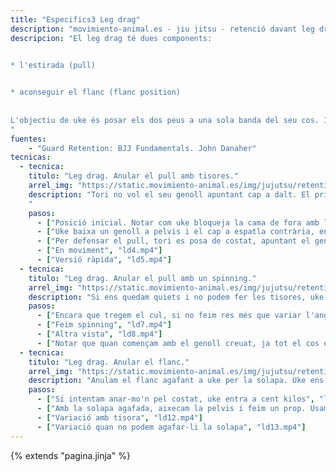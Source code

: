 ```yaml
---
title: "Especifics3 Leg drag"
description: "movimiento-animal.es - jiu jitsu - retenció davant leg drag"
descripcion: "El leg drag té dues components:
    

* l'estirada (pull)


* aconseguir el flanc (flanc position)
    
    
L'objectiu de uke és posar els dos peus a una sola banda del seu cos. Implica que un dels nostres peus passa per la linia central de uke.
"
fuentes:
    - "Guard Retention: BJJ Fundamentals. John Danaher"
tecnicas: 
  - tecnica:
    titulo: "Leg drag. Anular el pull amb tisores."
    arrel_img: "https://static.movimiento-animal.es/img/jujutsu/retention/movements/"
    description: "Tori no vol el seu genoll apuntant cap a dalt. El primer que feim és posar-nos de costat perqué apunti lateralmentl
    "
    pasos:
      - ["Posició inicial. Notar com uke bloqueja la cama de fora amb la seva espinilla.", "ld1.png"]
      - ["Uke baixa un genoll a pelvis i el cap a espatla contrària, ens agafa el flanc. Les cames ens queden trabades. Posiblement ens agafa la solapa per controlar també es cap. Quedam inmovilitzats.", "ld2.png"]
      - ["Per defensar el pull, tori es posa de costat, apuntant el genoll cap a uke, no cap el cel. Notar que uke ja no té avantarge angular i que perd la cama de fora. Tori apunta el seu pit cap al de uke. Desde aqui, fa tisores per recuperar la guàrdia.", "ld3.png"]
      - ["En moviment", "ld4.mp4"]
      - ["Versió ràpida", "ld5.mp4"]      
  - tecnica:
    titulo: "Leg drag. Anular el pull amb un spinning."
    arrel_img: "https://static.movimiento-animal.es/img/jujutsu/retention/movements/"
    description: "Si ens quedam quiets i no podem fer les tisores, uke ens agafa el flanc. Començar l'inversió amb el genoll i tot el cos el seguirà."
    pasos:
      - ["Encara que tregem el cul, si no feim res més que variar l'angle, ens agafa el flanc.", "ld6.mp4"]
      - ["Feim spinning", "ld7.mp4"]
      - ["Altra vista", "ld8.mp4"]      
      - ["Notar que quan començam amb el genoll creuat, ja tot el cos ens segueix en l'inversió", "ld9.mp4"]      
  - tecnica:
    titulo: "Leg drag. Anular el flanc."
    arrel_img: "https://static.movimiento-animal.es/img/jujutsu/retention/movements/"
    description: "Anulam el flanc agafant a uke per la solapa. Uke ens agafa una solapa i per el clotell. Notar que per aizercar-nos, primer obrim es colçe de fora."
    pasos:
      - ["Si intentam anar-mo'n pel costat, uke entra a cent kilos", "ld10.mp4"]
      - ["Amb la solapa agafada, aixecam la pelvis i feim un prop. Usam el braç extés perqué uke no passi mentre reposam guàrdia", "ld11.mp4"]
      - ["Variació amb tisora", "ld12.mp4"]
      - ["Variació quan no podem agafar-li la solapa", "ld13.mp4"]
---
```

{% extends  "pagina.jinja" %}